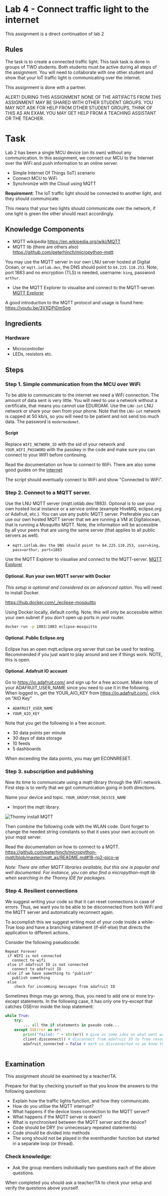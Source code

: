 # Lab 4 - Connect traffic light to the internet
This assignment is a direct continuation of lab 2

## Rules
The task is to create a connected traffic light. This task task is done in groups of TWO students. Both students must be active during all steps of the assignment. You will need to collaborate with one other student and show that your IoT traffic light is communicating over the internet.

This assignment is done with a partner. 

ALERT! DURING THIS ASSIGNMENT NONE OF THE ARTIFACTS FROM THIS ASSIGNMENT MAY BE SHARED WITH OTHER STUDENT GROUPS. YOU MAY NOT ASK FOR HELP FROM OTHER STUDENT GROUPS, THINK OF THIS AS AN EXAM. 
YOU MAY GET HELP FROM A TEACHING ASSISTANT OR THE TEACHER.

# Task

Lab 2 has been a single MCU device (on its own) without any communication. In this assignment, we connect our MCU to the Internet over the WiFi and push information to an online server.

 * Simple Internet Of Things (IoT) scenario
 * Connect MCU to WiFi
 * Synchronize with the Cloud using MQTT

**Requirement**: The IoT traffic light should be connected to another light, and they should communicate.

This means that your two lights should communicate over the network, if one light is green the other should react accordingly.

## Knowledge Components

 * MQTT wikipedia https://en.wikipedia.org/wiki/MQTT
 * MQTT lib (there are others also) https://github.com/peterhinch/micropython-mqtt

You may use the MQTT server in our own LNU server hosted at Digital Ocean, or `mqtt.iotlab.dev`, the DNS should point to `64.225.110.253`. Note, port 1883 and no encryption (TLS) is needed, username: `king`, password `arthur`.

* Use the MQTT Explorer to visualise and connect to the MQTT-server. [MQTT Explorer](http://mqtt-explorer.com/)

A good introduction to the MQTT protocol and usage is found here: https://youtu.be/3VXDPiDmSog

## Ingredients

### Hardware

- Microcontroller
- LEDs, resistors etc.
 
## Steps

### Step 1. Simple communication from the MCU over WiFi

To be able to communicate to the internet we need a WiFi connection. The amount of data sent is very little. You will need to use a network without a certificate, that means you cannot use EDUROAM. Use the `LNU-iot` LNU network or share your own from your phone. Note that the `LNU-iot` network is capped at 50 kb/s, so you will need to be patient and not send too much data. The password is `modermodemet`.

#### Script

Replace `WIFI_NETWORK_ID` with the sid of your network and `YOUR_WIFI_PASSWORD` with the passkey in the  code and make sure you can connect to your WIFI before continuing. 

Read the documentation on how to connect to WiFi. There are also some good guides on the [internet](https://www.cnx-software.com/2022/07/03/getting-started-with-wifi-on-raspberry-pi-pico-w-board/)

The script should eventually connect to WiFi and show "Connected to WiFi".

### Step 2. Connect to a MQTT server.

Use the LNU MQTT server (mqtt.iotlab.dev:1883). Optional is to use your own hosted local instance or a service online (example HiveMQ, eclipse.org or Adafruit, etc.). You can use any public MQTT server. Preferable you can use our own hosted MQTT server that we are running a VM at Digitalocean, that is running a Mosquitto MQTT. Note, the information will be accessible by all your peers that are using the same server (that applies to all public servers as well).

- `mqtt.iotlab.dev the DNS should point to 64.225.110.253, user=king, pass=arthur, port=1883`

Use the MQTT Explorer to visualise and connect to the MQTT-server. [MQTT Explorer](http://mqtt-explorer.com/)

#### Optional. Run your own MQTT server with Docker

*This setup is optional and considered as an advanced option.* You will need to install Docker.

https://hub.docker.com/_/eclipse-mosquitto

Using Docker locally, default config. Note, this will only be accessible within your own subnet if you don't open up ports in your router.

```bash
docker run -p 1883:1883 eclipse-mosquitto
```

#### Optional. Public Eclipse.org

Eclipse has an open mqtt.eclipse.org server that can be used for testing. Recommended if you just want to play around and see if things work. NOTE, this is open.

#### Optional. Adafruit IO account

Go to https://io.adafruit.com/  and sign up for a free account. Make note of your ADAFRUIT_USER_NAME since you need to use it in the following. When logged in, get the YOUR_AIO_KEY from https://io.adafruit.com/, click on "AIO Key"

 * `ADAFRUIT_USER_NAME`
 * `YOUR_AIO_KEY`

Note that you get the following in a free account.

 * 30 data points per minute
 * 30 days of data storage
 * 10 feeds
 * 5 dashboards

When exceeding the data points, you may get ECONNRESET.

### Step 3. subscription and publishing

Now its time to communicate using a mqtt-library through the WiFi network. First step is to verify that we got communication going in both directions.

Name your device and topic. `YOUR_GROUP/YOUR_DEVICE_NAME`

* Import the mqtt library.

![Thonny install MQTT](images/thonny-mqtt.png)

Then combine the following code with the WLAN code. Dont forget to change the needed string constants so that it uses your own account on your mqqt server.

Read the documentation on how to connect to a MQTT. https://github.com/peterhinch/micropython-mqtt/blob/master/mqtt_as/README.md#18-rp2-pico-w

*Note: There are other MQTT libraries available, but this one is popular and well documented. For instance, you can also find a micropython-mqtt lib when searching in the Thonny IDE for packages.*

### Step 4. Resilient connections

We suggest writing your code so that it can reset connections in case of errors. Thus, we want you to be able to be disconnected from both WiFi and the MQTT server and automatically reconnect again.

To accomplish this we suggest writing most of your code inside a while-True loop and have a branching statement (if-elif-else) that directs the application to different actions. 

Consider the following pseudocode:

```
Repeat Forever
 if WIFI is not connected
   connect to wifi
 else if adafruit IO is not connected
   connect to adafruit IO
 else if we have something to "publish"
   publish something
 else
    check for incomming messages from adafruit IO
```

Sometimes things may go wrong, thus, you need to add one or more try-except statements. In the following case, it has only one try-except that catches OSError inside the loop statement:


```python
while True:
    try:
        ... all the if-statements in pseudo code...
    except OSError as er:
        print("failed: " + str(er)) # give us some idea on what went wrong
        client.disconnect() # disconnect from adafruit IO to free resources
        adafruit_connected = False # mark us disconnected so we know that we should connect again 
        
```

## Examination

This assignment should be examined by a teacher/TA. 

Prepare for that by checking yourself so that you know the answers to the following questions:

* Explain how the traffic lights function, and how they communicate.
* How do you utilise the MQTT interrupt?
* What happens if the device loses connection to the MQTT server?
* What happens if the MQTT server is down?
* What is synchronised between the MQTT server and the device?
* Code should be DRY (no unnecessary repeated statements)
* Code should be divided into methods
* The song should not be played in the eventhandler function but started in a separate loop (or thread).
 
### Check knowledge: 
 * Ask the group members individually two questions each of the above questions.

When completed you should ask a teacher/TA to check your setup and verify the questions above yourself.
